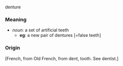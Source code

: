 denture
### Meaning
+ _noun_: a set of artificial teeth
	+ __eg__: a new pair of dentures [=false teeth]

### Origin

[French, from Old French, from dent, tooth. See dentist.]
